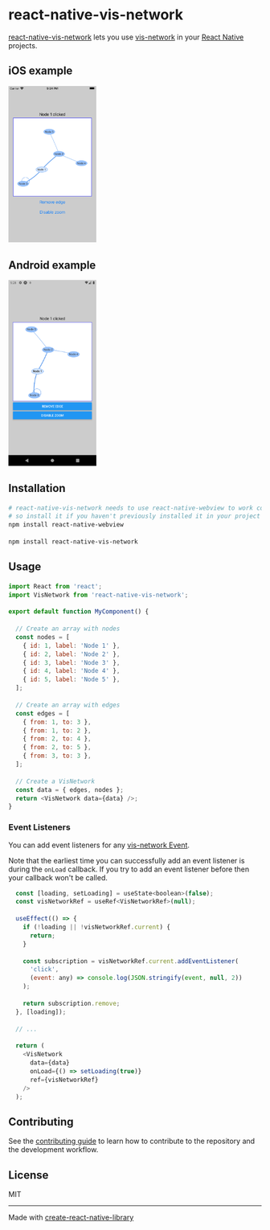 # react-native-vis-network

[react-native-vis-network](https://github.com/High5Apps/react-native-vis-network#readme) lets you use [vis-network](https://github.com/visjs/vis-network#readme) in your [React Native](https://reactnative.dev/) projects.

## iOS example
<img src="docs/images/example-network-on-ios.png" width="175">

## Android example
<img src="docs/images/example-network-on-android.png" width="175">

## Installation

```sh
# react-native-vis-network needs to use react-native-webview to work correctly,
# so install it if you haven't previously installed it in your project
npm install react-native-webview

npm install react-native-vis-network
```

## Usage

```js
import React from 'react';
import VisNetwork from 'react-native-vis-network';

export default function MyComponent() {
  
  // Create an array with nodes
  const nodes = [
    { id: 1, label: 'Node 1' },
    { id: 2, label: 'Node 2' },
    { id: 3, label: 'Node 3' },
    { id: 4, label: 'Node 4' },
    { id: 5, label: 'Node 5' },
  ];

  // Create an array with edges
  const edges = [
    { from: 1, to: 3 },
    { from: 1, to: 2 },
    { from: 2, to: 4 },
    { from: 2, to: 5 },
    { from: 3, to: 3 },
  ];

  // Create a VisNetwork
  const data = { edges, nodes };
  return <VisNetwork data={data} />;
}
```

### Event Listeners
You can add event listeners for any [vis-network Event](https://visjs.github.io/vis-network/docs/network/#Events).

Note that the earliest time you can successfully add an event listener is during the `onLoad` callback. If you try to add an event listener before then your callback won't be called.

```js
  const [loading, setLoading] = useState<boolean>(false);
  const visNetworkRef = useRef<VisNetworkRef>(null);

  useEffect(() => {
    if (!loading || !visNetworkRef.current) {
      return;
    }

    const subscription = visNetworkRef.current.addEventListener(
      'click',
      (event: any) => console.log(JSON.stringify(event, null, 2))
    );

    return subscription.remove;
  }, [loading]);

  // ...

  return (
    <VisNetwork
      data={data}
      onLoad={() => setLoading(true)}
      ref={visNetworkRef}
    />
  );
```

## Contributing

See the [contributing guide](CONTRIBUTING.md) to learn how to contribute to the repository and the development workflow.

## License

MIT

---

Made with [create-react-native-library](https://github.com/callstack/react-native-builder-bob)

